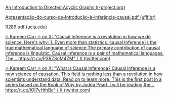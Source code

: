 [An Introduction to Directed Acyclic Graphs (r-project.org)](https://cran.r-project.org/web/packages/ggdag/vignettes/intro-to-dags.html)

[Apresentação-do-curso-de-Introdução-à-inferência-causal.pdf (ufjf.br)](https://www.ufjf.br/designlab/files/2019/08/Apresenta%C3%A7%C3%A3o-do-curso-de-Introdu%C3%A7%C3%A3o-%C3%A0-infer%C3%AAncia-causal.pdf)

[R289.pdf (ucla.edu)](https://ftp.cs.ucla.edu/pub/stat_ser/R289.pdf)

[🔥 Kareem Carr 🔥 on X: "Causal Inference is a revolution in how we do science. Here's why: 1. Even more than statistics, causal Inference is the true mathematical language of science The primary contribution of causal inference is linguistic. Causal inference is a pair of mathematical languages. The… https://t.co/P3RZSoM4ZM" / X (twitter.com)](https://twitter.com/kareem_carr/status/1701984716428038534)

[🔥 Kareem Carr 🔥 on X: "What is Causal Inference? Causal Inference is a new science of causation. This field is nothing less than a revolution in how scientists understand data. Read on to learn more. This is the first post in a series based on the Book of Why by Judea Pearl. I will be reading the… https://t.co/IOI7vHthBc" / X (twitter.com)](https://twitter.com/kareem_carr/status/1701261954579300547)
